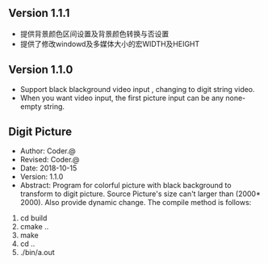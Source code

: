 ## Version 1.1.1
- 提供背景颜色区间设置及背景颜色转换与否设置
- 提供了修改windowd及多媒体大小的宏WIDTH及HEIGHT




## Version 1.1.0
- Support black blackground video input , changing to digit string video.
- When you want video input, the first picture input can be any none-empty string.





## Digit Picture
- Author: Coder.@
- Revised: Coder.@
- Date: 2018-10-15
- Version: 1.1.0
- Abstract: Program for colorful picture with black background to transform to digit picture. Source Picture's size can't larger than (2000* 2000). Also provide dynamic change. The compile method is follows:
1. cd build
2. cmake ..
3. make
4. cd ..
5. ./bin/a.out
